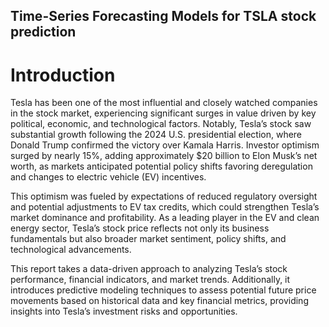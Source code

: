 ## Time-Series Forecasting Models for TSLA stock prediction

# Introduction

Tesla has been one of the most influential and closely watched companies in the stock market, experiencing significant surges in value driven by key political, economic, and technological factors. Notably, Tesla’s stock saw substantial growth following the 2024 U.S. presidential election, where Donald Trump confirmed the victory over Kamala Harris. Investor optimism surged by nearly 15%, adding approximately $20 billion to Elon Musk’s net worth, as markets anticipated potential policy shifts favoring deregulation and changes to electric vehicle (EV) incentives.

This optimism was fueled by expectations of reduced regulatory oversight and potential adjustments to EV tax credits, which could strengthen Tesla’s market dominance and profitability. As a leading player in the EV and clean energy sector, Tesla’s stock price reflects not only its business fundamentals but also broader market sentiment, policy shifts, and technological advancements.

This report takes a data-driven approach to analyzing Tesla’s stock performance, financial indicators, and market trends. Additionally, it introduces predictive modeling techniques to assess potential future price movements based on historical data and key financial metrics, providing insights into Tesla’s investment risks and opportunities.

